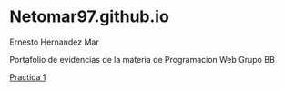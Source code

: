 # Netomar97.github.io
 Ernesto Hernandez Mar

Portafolio de evidencias de la materia de Programacion Web Grupo BB

<a href="Practica_1" >Practica 1</a>

